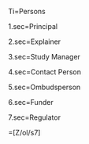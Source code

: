 Ti=Persons

1.sec=Principal

2.sec=Explainer

3.sec=Study Manager

4.sec=Contact Person

5.sec=Ombudsperson

6.sec=Funder

7.sec=Regulator

=[Z/ol/s7]
